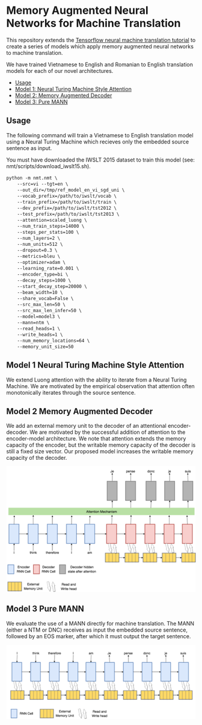# Memory Augmented Neural Networks for Machine Translation

This repository extends the [Tensorflow neural machine translation tutorial](https://github.com/tensorflow/nmt) to create a series of models which apply memory augmented neural networks to machine translation.

We have trained Vietnamese to English and Romanian to English translation models for each of our novel architectures.

- [Usage](#usage)
- [Model 1: Neural Turing Machine Style Attention](#model-1-neural-turing-machine-style-attention)
- [Model 2: Memory Augmented Decoder](#model-2-memory-augmented-decoder)
- [Model 3: Pure MANN](#model-3-pure-mann)

## Usage

The following command will train a Vietnamese to English translation model using a Neural Turing Machine which recieves only the embedded source sentence as input.

You must have downloaded the IWSLT 2015 dataset to train this model (see: nmt/scripts/download_iwslt15.sh).

```
python -m nmt.nmt \
    --src=vi --tgt=en \
    --out_dir=/tmp/ref_model_en_vi_sgd_uni \
    --vocab_prefix=/path/to/iwslt/vocab \
    --train_prefix=/path/to/iwslt/train \
    --dev_prefix=/path/to/iwslt/tst2012 \
    --test_prefix=/path/to/iwslt/tst2013 \
    --attention=scaled_luong \
    --num_train_steps=14000 \
    --steps_per_stats=100 \
    --num_layers=2 \
    --num_units=512 \
    --dropout=0.3 \
    --metrics=bleu \
    --optimizer=adam \
    --learning_rate=0.001 \
    --encoder_type=bi \
    --decay_steps=1000 \
    --start_decay_step=20000 \
    --beam_width=10 \
    --share_vocab=False \
    --src_max_len=50 \
    --src_max_len_infer=50 \
    --model=model3 \
    --mann=ntm \
    --read_heads=1 \
    --write_heads=1 \
    --num_memory_locations=64 \
    --memory_unit_size=50
```

## Model 1 Neural Turing Machine Style Attention

We extend Luong attention with the ability to iterate from a Neural Turing Machine. We are motivated by the empirical observation that attention often monotonically iterates through the source sentence.

## Model 2 Memory Augmented Decoder

We add an external memory unit to the decoder of an attentional encoder-decoder. We are motivated by the successful addition of attention to the encoder-model architecture. We note that attention extends the memory capacity of the encoder, but the writable memory capacity of the decoder is still a fixed size vector. Our proposed model increases the writable memory capacity of the decoder.

![Model 2](/img/attentional_encoder_decoder_with_mann_decoder.png)

## Model 3 Pure MANN

We evaluate the use of a MANN directly for machine translation. The MANN (either a NTM or DNC) receives as input the embedded source sentence, followed by an EOS marker, after which it must output the target sentence.

![Model 3](/img/pure_mann.png)
